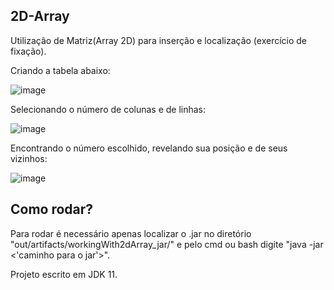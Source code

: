 ## 2D-Array

Utilização de Matriz(Array 2D) para inserção e localização (exercício de fixação).

Criando a tabela abaixo:

![image](https://user-images.githubusercontent.com/61762440/166574785-3925d7b6-7497-445f-b880-9a91cbaf29e4.png)

Selecionando o número de colunas e de linhas:

![image](https://user-images.githubusercontent.com/61762440/166574914-0ea7d280-ac8d-4909-95d8-8797429bda3b.png)

Encontrando o número escolhido, revelando sua posição e de seus vizinhos:

![image](https://user-images.githubusercontent.com/61762440/166574957-1bdd7f83-835c-46cf-baae-1bc7fdfe93d0.png)

## Como rodar?

Para rodar é necessário apenas localizar o .jar no diretório "out/artifacts/workingWith2dArray_jar/" e pelo cmd ou bash digite "java -jar <'caminho para o jar'>".

Projeto escrito em JDK 11.
